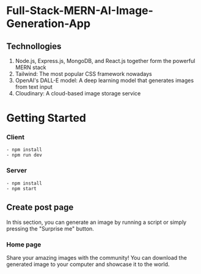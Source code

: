 # Full-Stack-MERN-AI-Image-Generation-App
## Technollogies
1. Node.js, Express.js, MongoDB, and React.js together form the powerful MERN stack
2. Tailwind: The most popular CSS framework nowadays
3. OpenAI's DALL-E model: A deep learning model that generates images from text input
4. Cloudinary: A cloud-based image storage service

# Getting Started

### Client 

```
- npm install
- npm run dev
```
### Server

```
- npm install
- npm start
```

## Create post page
  In this section, you can generate an image by running a script or simply pressing the "Surprise me" button.
 
### Home page
Share your amazing images with the community! You can download the generated image to your computer and showcase it to the world.
 
  
